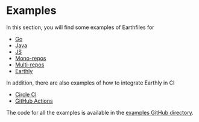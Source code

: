 
# Examples

In this section, you will find some examples of Earthfiles for

* [Go](./go.md)
* [Java](./java.md)
* [JS](./js.md)
* [Mono-repos](./monorepo.md)
* [Multi-repos](./multirepo.md)
* [Earthly](./earthly.md)

In addition, there are also examples of how to integrate Earthly in CI

* [Circle CI](./circle-integration.md)
* [GitHub Actions](./gh-actions-integration.md)

The code for all the examples is available in the [examples GitHub directory](https://github.com/earthly/earthly/tree/master/examples).
